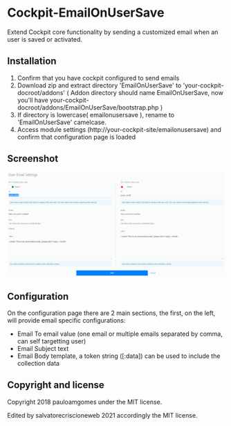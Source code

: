 # Cockpit-EmailOnUserSave

Extend Cockpit core functionality by sending a customized email when an user is saved or activated.

## Installation

1. Confirm that you have cockpit configured to send emails
2. Download zip and extract directory 'EmailOnUserSave' to 'your-cockpit-docroot/addons' ( Addon directory should name EmailOnUserSave, now you'll have your-cockpit-docroot/addons/EmailOnUserSave/bootstrap.php )
3. If directory is lowercase( emailonusersave ), rename to 'EmailOnUserSave' camelcase.
4. Access module settings (http://your-cockpit-site/emailonusersave) and confirm that configuration page is loaded

## Screenshot

![Setting](https://raw.githubusercontent.com/salvatorecriscioneweb/cockpit-EmailOnUserSave/master/screenshot/SaveOnUser.PNG)

## Configuration

On the configuration page there are 2 main sections, the first, on the left, will provide email specific configurations:

* Email To email value (one email or multiple emails separated by comma, can self targetting user)
* Email Subject text
* Email Body template, a token string ([:data]) can be used to include the collection data


## Copyright and license

Copyright 2018 pauloamgomes under the MIT license.

Edited by salvatorecriscioneweb 2021 accordingly the MIT license.
